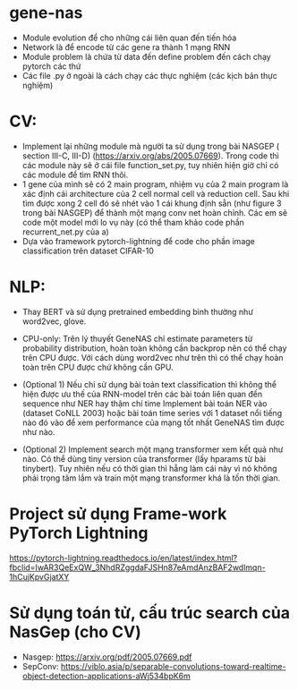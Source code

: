 # gene-nas
- Module evolution để cho những cái liên quan đến tiến hóa
- Network là để encode từ các gene ra thành 1 mạng RNN
- Module problem là chứa từ data đến define problem đến cách chạy pytorch các thứ
- Các file .py ở ngoài là cách chạy các thực nghiệm (các kịch bản thực nghiệm)

# CV:
- Implement lại những module mà người ta sử dụng trong bài NASGEP  ( section III-C, III-D) (https://arxiv.org/abs/2005.07669). Trong code thì các module này sẽ ở cái file function_set.py, tuy nhiên hiện giờ chỉ có các module để tìm RNN thôi.
- 1 gene của mình sẽ có 2 main program, nhiệm vụ của 2 main program là xác định cái architecture của 2 cell normal cell và reduction cell. Sau khi tìm được xong 2 cell đó sẽ nhét vào 1 cái khung định sẵn (như figure 3 trong bài NASGEP) để thành một mạng conv net hoàn chỉnh. Các em sẽ code một model mới lo vụ này (có thể tham khảo code phần recurrent_net.py của a)
- Dựa vào framework pytorch-lightning để code cho phần image classification trên dataset CIFAR-10

# NLP:
- Thay BERT và sử dụng pretrained embedding bình thường như word2vec, glove.

- CPU-only: Trên lý thuyết GeneNAS chỉ estimate parameters từ probability distribution, hoàn toàn không cần backprop nên có thể chạy trên CPU được. Với cách dùng word2vec như trên thì có thể chạy hoàn toàn trên CPU được chứ không cần GPU.

- (Optional 1) Nếu chỉ sử dụng bài toán text classification thì không thể hiện được ưu thế của RNN-model trên các bài toán liên quan đến sequence như NER hay thậm chí time Implement bài toán NER vào (dataset CoNLL 2003) hoặc bài toán time series với 1 dataset nổi tiếng nào đó vào để xem performance của mạng tốt nhất GeneNAS tìm được như nào.

- (Optional 2) Implement search một mạng transformer xem kết quả như nào. Có thể dùng tiny version của transformer (lấy hparams từ bài tinybert). Tuy nhiên nếu có thời gian thì hẵng làm cái này vì nó không phải trọng tâm lắm và train một mạng transformer khá là tốn thời gian.

# Project sử dụng Frame-work PyTorch Lightning
https://pytorch-lightning.readthedocs.io/en/latest/index.html?fbclid=IwAR3QeExQW_3NhdRZggdaFJSHn87eAmdAnzBAF2wdlmqn-1hCujKpvGjatXY

# Sử dụng toán tử, cấu trúc search của NasGep (cho CV)
- Nasgep: https://arxiv.org/pdf/2005.07669.pdf
- SepConv: https://viblo.asia/p/separable-convolutions-toward-realtime-object-detection-applications-aWj534bpK6m
